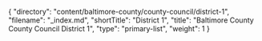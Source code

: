 {
  "directory": "content/baltimore-county/county-council/district-1",
  "filename": "_index.md",
  "shortTitle": "District 1",
  "title": "Baltimore County County Council District 1",
  "type": "primary-list",
  "weight": 1
}
